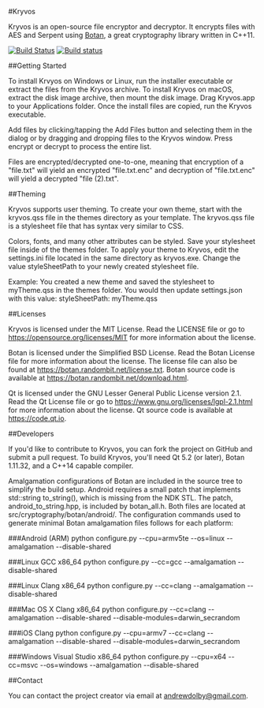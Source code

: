 #Kryvos

Kryvos is an open-source file encryptor and decryptor. It encrypts files with AES and Serpent using [Botan](https://botan.randombit.net/), a great cryptography library written in C++11.

[![Build Status](https://travis-ci.org/adolby/Kryvos.svg?branch=master)](https://travis-ci.org/adolby/Kryvos) [![Build status](https://ci.appveyor.com/api/projects/status/tefc4ijnl7el4tko/branch/master?svg=true)](https://ci.appveyor.com/project/adolby/kryvos/branch/master)

##Getting Started

To install Krvyos on Windows or Linux, run the installer executable or extract the files from the Kryvos archive. To install Kryvos on macOS, extract the disk image archive, then mount the disk image. Drag Kryvos.app to your Applications folder. Once the install files are copied, run the Kryvos executable.

Add files by clicking/tapping the Add Files button and selecting them in the dialog or by dragging and dropping files to the Kryvos window. Press encrypt or decrypt to process the entire list.

Files are encrypted/decrypted one-to-one, meaning that encryption of a "file.txt" will yield an encrypted "file.txt.enc" and decryption of "file.txt.enc" will yield a decrypted "file (2).txt".

##Theming

Kryvos supports user theming. To create your own theme, start with the kryvos.qss file in the themes directory as your template. The kryvos.qss file is a stylesheet file that has syntax very similar to CSS.

Colors, fonts, and many other attributes can be styled. Save your stylesheet file inside of the themes folder. To apply your theme to Kryvos, edit the settings.ini file located in the same directory as kryvos.exe. Change the value styleSheetPath to your newly created stylesheet file.

Example: You created a new theme and saved the stylesheet to myTheme.qss in the themes folder. You would then update settings.json with this value: styleSheetPath: myTheme.qss

##Licenses

Kryvos is licensed under the MIT License. Read the LICENSE file or go to https://opensource.org/licenses/MIT for more information about the license.

Botan is licensed under the Simplified BSD License. Read the Botan License file for more information about the license. The license file can also be found at https://botan.randombit.net/license.txt.
Botan source code is available at https://botan.randombit.net/download.html.

Qt is licensed under the GNU Lesser General Public License version 2.1. Read the Qt License file or go to https://www.gnu.org/licenses/lgpl-2.1.html for more information about the license.
Qt source code is available at https://code.qt.io.

##Developers

If you'd like to contribute to Kryvos, you can fork the project on GitHub and submit a pull request. To build Kryvos, you'll need Qt 5.2 (or later), Botan 1.11.32, and a C++14 capable compiler.

Amalgamation configurations of Botan are included in the source tree to simplify the build setup. Android requires a small patch that implements std::string to_string(), which is missing from the NDK STL. The patch, android_to_string.hpp, is included by botan_all.h. Both files are located at src/cryptography/botan/android/. The configuration commands used to generate minimal Botan amalgamation files follows for each platform:

###Android (ARM)
python configure.py --cpu=armv5te --os=linux --amalgamation --disable-shared

###Linux GCC x86_64
python configure.py --cc=gcc --amalgamation --disable-shared

###Linux Clang x86_64
python configure.py --cc=clang --amalgamation --disable-shared

###Mac OS X Clang x86_64
python configure.py --cc=clang --amalgamation --disable-shared --disable-modules=darwin_secrandom

###iOS Clang
python configure.py --cpu=armv7 --cc=clang --amalgamation --disable-shared --disable-modules=darwin_secrandom

###Windows Visual Studio x86_64
python configure.py --cpu=x64 --cc=msvc --os=windows --amalgamation --disable-shared

##Contact

You can contact the project creator via email at andrewdolby@gmail.com.
